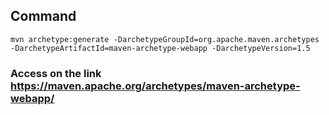 ## Command 

```
mvn archetype:generate -DarchetypeGroupId=org.apache.maven.archetypes -DarchetypeArtifactId=maven-archetype-webapp -DarchetypeVersion=1.5

```

### Access on the link https://maven.apache.org/archetypes/maven-archetype-webapp/

